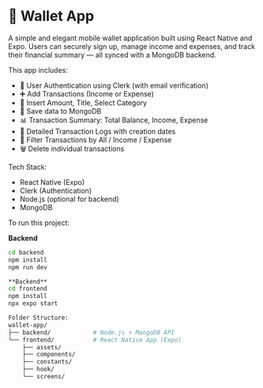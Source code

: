 # 💸 Wallet App

A simple and elegant mobile wallet application built using React Native and Expo. Users can securely sign up, manage income and expenses, and track their financial summary — all synced with a MongoDB backend.

This app includes:

- 🔐 User Authentication using Clerk (with email verification)
- ➕ Add Transactions (Income or Expense)
- 🧮 Insert Amount, Title, Select Category
- 💾 Save data to MongoDB
- 📊 Transaction Summary: Total Balance, Income, Expense
- 📅 Detailed Transaction Logs with creation dates
- 🧹 Filter Transactions by All / Income / Expense
- 🗑️ Delete individual transactions

Tech Stack:

- React Native (Expo)
- Clerk (Authentication)
- Node.js (optional for backend)
- MongoDB

To run this project:

**Backend**

```bash
cd backend
npm install
npm run dev

**Backend**
cd frontend
npm install
npx expo start

Folder Structure:
wallet-app/
├── backend/            # Node.js + MongoDB API
└── frontend/           # React Native App (Expo)
    ├── assets/
    ├── components/
    ├── constants/
    ├── hook/
    └── screens/
```
